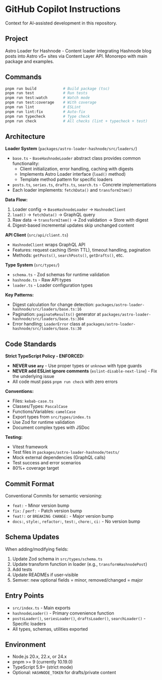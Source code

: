 # GitHub Copilot Instructions

Context for AI-assisted development in this repository.

## Project

Astro Loader for Hashnode - Content loader integrating Hashnode blog posts into Astro v5+ sites via Content Layer API. Monorepo with main package and examples.

## Commands

```bash
pnpm run build            # Build package (tsc)
pnpm run test             # Run tests
pnpm run test:watch       # Watch mode
pnpm run test:coverage    # With coverage
pnpm run lint             # ESLint
pnpm run lint:fix         # Auto-fix
pnpm run typecheck        # Type check
pnpm run check            # All checks (lint + typecheck + test)
```

## Architecture

**Loader System** (`packages/astro-loader-hashnode/src/loaders/`)
- `base.ts` - `BaseHashnodeLoader` abstract class provides common functionality:
  - Client initialization, error handling, caching with digests
  - Implements Astro Loader interface (`load()` method)
  - Template method pattern for specific loaders
- `posts.ts`, `series.ts`, `drafts.ts`, `search.ts` - Concrete implementations
- Each loader implements: `fetchData()` and `transformItem()`

**Data Flow:**
1. Loader config → `BaseHashnodeLoader` → `HashnodeClient`
2. `load()` → `fetchData()` → GraphQL query
3. Raw data → `transformItem()` → Zod validation → Store with digest
4. Digest-based incremental updates skip unchanged content

**API Client** (`src/api/client.ts`)
- `HashnodeClient` wraps GraphQL API
- Features: request caching (5min TTL), timeout handling, pagination
- Methods: `getPosts()`, `searchPosts()`, `getDrafts()`, etc.

**Type System** (`src/types/`)
- `schema.ts` - Zod schemas for runtime validation
- `hashnode.ts` - Raw API types
- `loader.ts` - Loader configuration types

**Key Patterns:**
- Digest calculation for change detection: `packages/astro-loader-hashnode/src/loaders/base.ts:16`
- Pagination: `paginateResults()` generator at `packages/astro-loader-hashnode/src/loaders/base.ts:304`
- Error handling: `LoaderError` class at `packages/astro-loader-hashnode/src/loaders/base.ts:30`

## Code Standards

**Strict TypeScript Policy - ENFORCED:**
- **NEVER use `any`** - Use proper types or `unknown` with type guards
- **NEVER add ESLint ignore comments** (`eslint-disable-next-line`) - Fix the underlying issue
- All code must pass `pnpm run check` with zero errors

**Conventions:**
- Files: `kebab-case.ts`
- Classes/Types: `PascalCase`
- Functions/Variables: `camelCase`
- Export types from `src/types/index.ts`
- Use Zod for runtime validation
- Document complex types with JSDoc

**Testing:**
- Vitest framework
- Test files in `packages/astro-loader-hashnode/tests/`
- Mock external dependencies (GraphQL calls)
- Test success and error scenarios
- 80%+ coverage target

## Commit Format

Conventional Commits for semantic versioning:
- `feat:` - Minor version bump
- `fix:` / `perf:` - Patch version bump
- `feat!:` or `BREAKING CHANGE:` - Major version bump
- `docs:`, `style:`, `refactor:`, `test:`, `chore:`, `ci:` - No version bump

## Schema Updates

When adding/modifying fields:
1. Update Zod schema in `src/types/schema.ts`
2. Update transform function in loader (e.g., `transformHashnodePost`)
3. Add tests
4. Update READMEs if user-visible
5. Semver: new optional fields = minor, removed/changed = major

## Entry Points

- `src/index.ts` - Main exports
- `hashnodeLoader()` - Primary convenience function
- `postsLoader()`, `seriesLoader()`, `draftsLoader()`, `searchLoader()` - Specific loaders
- All types, schemas, utilities exported

## Environment

- Node.js 20.x, 22.x, or 24.x
- pnpm >= 9 (currently 10.19.0)
- TypeScript 5.9+ (strict mode)
- Optional: `HASHNODE_TOKEN` for drafts/private content
